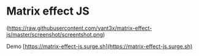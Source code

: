 # Matrix effect JS

(https://raw.githubusercontent.com/vant3x/matrix-effect-js/master/screenshot/screentshot.png)

Demo [https://matrix-effect-js.surge.sh](https://matrix-effect-js.surge.sh)